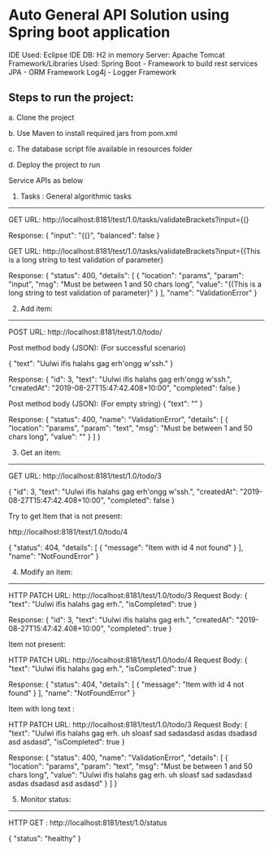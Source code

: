 Auto General API Solution using Spring boot application
=======================================================
IDE Used: Eclipse IDE
DB: H2 in memory
Server: Apache Tomcat
Framework/Libraries Used:
Spring Boot - Framework to build rest services
JPA - ORM Framework
Log4j - Logger Framework

Steps to run the project:
------------------------
a. Clone the project

b. Use Maven to install required jars from pom.xml

c. The database script file available in resources folder

d. Deploy the project to run


Service APIs as below

1. Tasks : General algorithmic tasks
-------------------------
GET URL: http://localhost:8181/test/1.0/tasks/validateBrackets?input={(}

Response:
{
    "input": "{(}",
    "balanced": false
}


GET URL: http://localhost:8181/test/1.0/tasks/validateBrackets?input={(This is a long string to test validation of parameter}

Response:
{
    "status": 400,
    "details": [
        {
            "location": "params",
            "param": "input",
            "msg": "Must be between 1 and 50 chars long",
            "value": "{(This is a long string to test validation of parameter}"
        }
    ],
    "name": "ValidationError"
}


2. Add item:
---------------------------------------------
POST URL: http://localhost:8181/test/1.0/todo/

Post method body (JSON): (For successful scenario)

{
  "text": "Uulwi ifis halahs gag erh'ongg w'ssh."
}


Response:
{
    "id": 3,
    "text": "Uulwi ifis halahs gag erh'ongg w'ssh.",
    "createdAt": "2019-08-27T15:47:42.408+10:00",
    "completed": false
}

Post method body (JSON): (For empty string)
{
  "text": ""
}

Response:
{
    "status": 400,
    "name": "ValidationError",
    "details": [
        {
            "location": "params",
            "param": "text",
            "msg": "Must be between 1 and 50 chars long",
            "value": ""
        }
    ]
}


3. Get an item:
--------------------------
GET URL: http://localhost:8181/test/1.0/todo/3

{
    "id": 3,
    "text": "Uulwi ifis halahs gag erh'ongg w'ssh.",
    "createdAt": "2019-08-27T15:47:42.408+10:00",
    "completed": false
}

Try to get Item that is not present:

http://localhost:8181/test/1.0/todo/4

{
    "status": 404,
    "details": [
        {
            "message": "Item with id 4 not found"
        }
    ],
    "name": "NotFoundError"
}

4. Modify an item:
------------------

HTTP PATCH URL: http://localhost:8181/test/1.0/todo/3
Request Body:
{
  "text": "Uulwi ifis halahs gag erh.",
  "isCompleted": true
}

Response:
{
    "id": 3,
    "text": "Uulwi ifis halahs gag erh.",
    "createdAt": "2019-08-27T15:47:42.408+10:00",
    "completed": true
}

Item not present:

HTTP PATCH URL: http://localhost:8181/test/1.0/todo/4
Request Body:
{
  "text": "Uulwi ifis halahs gag erh.",
  "isCompleted": true
}

Response:
{
    "status": 404,
    "details": [
        {
            "message": "Item with id 4 not found"
        }
    ],
    "name": "NotFoundError"
}

Item with long text :

HTTP PATCH URL: http://localhost:8181/test/1.0/todo/3
Request Body:
{
  "text": "Uulwi ifis halahs gag erh. uh sloasf sad sadasdasd asdas dsadasd asd asdasd",
  "isCompleted": true
}

Response:
{
    "status": 400,
    "name": "ValidationError",
    "details": [
        {
            "location": "params",
            "param": "text",
            "msg": "Must be between 1 and 50 chars long",
            "value": "Uulwi ifis halahs gag erh. uh sloasf sad sadasdasd asdas dsadasd asd asdasd"
        }
    ]
}

5. Monitor status:
------------------
HTTP GET : http://localhost:8181/test/1.0/status

{
    "status": "healthy"
}
